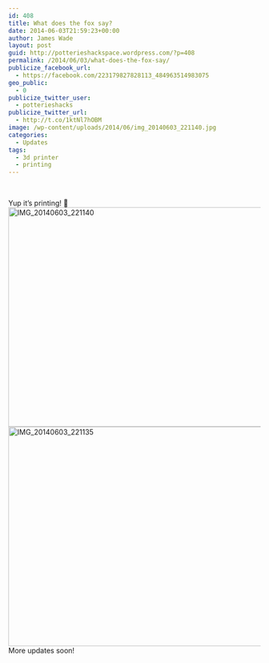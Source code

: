 ```yaml
---
id: 408
title: What does the fox say?
date: 2014-06-03T21:59:23+00:00
author: James Wade
layout: post
guid: http://potterieshackspace.wordpress.com/?p=408
permalink: /2014/06/03/what-does-the-fox-say/
publicize_facebook_url:
  - https://facebook.com/223179827828113_484963514983075
geo_public:
  - 0
publicize_twitter_user:
  - potterieshacks
publicize_twitter_url:
  - http://t.co/1ktNl7hOBM
image: /wp-content/uploads/2014/06/img_20140603_221140.jpg
categories:
  - Updates
tags:
  - 3d printer
  - printing
---
```

&nbsp;

Yup it&#8217;s printing! 🙂[<img class="alignnone size-large wp-image-410" src="http://potterieshackspace.org/wp-content/uploads/2014/06/img_20140603_221140.jpg?w=584" alt="IMG_20140603_221140" width="584" height="438" srcset="http://potterieshackspace.org/wp-content/uploads/2014/06/img_20140603_221140.jpg 3264w, http://potterieshackspace.org/wp-content/uploads/2014/06/img_20140603_221140-300x225.jpg 300w, http://potterieshackspace.org/wp-content/uploads/2014/06/img_20140603_221140-1024x768.jpg 1024w" sizes="(max-width: 584px) 100vw, 584px" />](http://potterieshackspace.org/wp-content/uploads/2014/06/img_20140603_221140.jpg) [<img class="alignnone size-large wp-image-409" src="http://potterieshackspace.org/wp-content/uploads/2014/06/img_20140603_221135.jpg?w=584" alt="IMG_20140603_221135" width="584" height="438" srcset="http://potterieshackspace.org/wp-content/uploads/2014/06/img_20140603_221135.jpg 3264w, http://potterieshackspace.org/wp-content/uploads/2014/06/img_20140603_221135-300x225.jpg 300w, http://potterieshackspace.org/wp-content/uploads/2014/06/img_20140603_221135-1024x768.jpg 1024w" sizes="(max-width: 584px) 100vw, 584px" />](http://potterieshackspace.org/wp-content/uploads/2014/06/img_20140603_221135.jpg)More updates soon!

&nbsp;